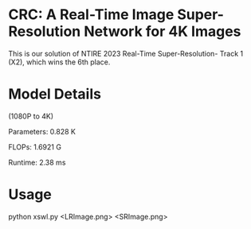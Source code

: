 # CRC: A Real-Time Image Super-Resolution Network for 4K Images
This is our solution of NTIRE 2023 Real-Time Super-Resolution- Track 1 (X2), which wins the 6th place.

# Model Details

(1080P to 4K)

Parameters: 0.828 K

FLOPs: 1.6921 G

Runtime: 2.38 ms

# Usage
python xswl.py <LRImage.png> <SRImage.png>
